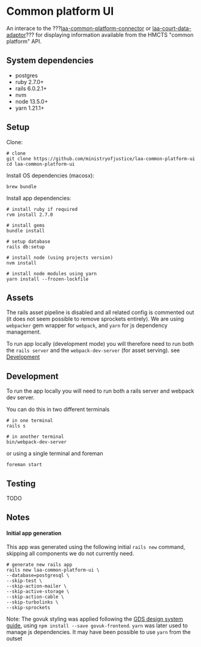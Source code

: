 # Common platform UI
An interace to the ???[laa-common-platform-connector](https://github.com/ministryofjustice/laa-common-platform-connector) or [laa-court-data-adaptor](https://github.com/ministryofjustice/laa-court-data-adaptor)??? for displaying information available from the HMCTS "common platform" API.


## System dependencies
- postgres
- ruby 2.7.0+
- rails 6.0.2.1+
- nvm
- node 13.5.0+
- yarn 1.21.1+

## Setup

Clone:
```
# clone
git clone https://github.com/ministryofjustice/laa-common-platform-ui
cd laa-common-platform-ui
```

Install OS dependencies (macosx):
```
brew bundle
```

Install app dependencies:
```
# install ruby if required
rvm install 2.7.0

# install gems
bundle install

# setup database
rails db:setup

# install node (using projects version)
nvm install

# install node modules using yarn
yarn install --frozen-lockfile
```

## Assets
The rails asset pipeline is disabled and all related config is commented out (it does not seem possible to remove sprockets entirely). We are using `webpacker` gem wrapper for `webpack`, and `yarn` for js dependency management.

To run app locally (development mode) you will therefore need to run both the `rails server` and the `webpack-dev-server` (for asset serving). see [Development](#Development)

## Development

To run the app locally you will need to run both a rails server and webpack dev server.

You can do this in two different terminals
```
# in one terminal
rails s

# in another terminal
bin/webpack-dev-server
```

or using a single terminal and foreman
```
foreman start
```

## Testing
TODO


## Notes

#### Initial app generation

This app was generated using the following initial `rails new` command, skipping all components we do not currently need.

```
# generate new rails app
rails new laa-common-platform-ui \
--database=postgresql \
--skip-test \
--skip-action-mailer \
--skip-active-storage \
--skip-action-cable \
--skip-turbolinks \
--skip-sprockets
```

Note: The govuk styling was applied following the [GDS design system guide](https://github.com/alphagov/govuk-frontend/blob/master/docs/installation/installing-with-npm.md), using `npm install --save govuk-frontend`. `yarn`
was later used to manage js dependencies. It may have been possible to use
`yarn` from the outset

